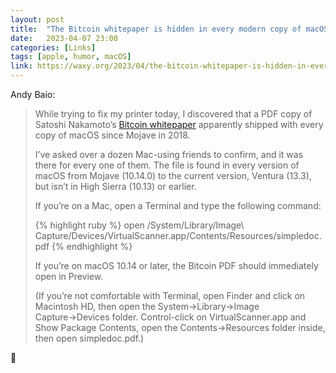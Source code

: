 ```yaml
---
layout: post
title:  "The Bitcoin whitepaper is hidden in every modern copy of macOS"
date:   2023-04-07 23:00
categories: [Links]
tags: [apple, humor, macOS]
link: https://waxy.org/2023/04/the-bitcoin-whitepaper-is-hidden-in-every-modern-copy-of-macos/
---
```


Andy Baio:

>While trying to fix my printer today, I discovered that a PDF copy of Satoshi Nakamoto’s  [Bitcoin whitepaper](https://bitcoin.org/bitcoin.pdf) apparently shipped with every copy of macOS since Mojave in 2018.
>
>I’ve asked over a dozen Mac-using friends to confirm, and it was there for every one of them. The file is found in every version of macOS from Mojave (10.14.0) to the current version, Ventura (13.3), but isn’t in High Sierra (10.13) or earlier.
>
>If you’re on a Mac, open a Terminal and type the following command:
>
>{% highlight ruby %}
open /System/Library/Image\ Capture/Devices/VirtualScanner.app/Contents/Resources/simpledoc.pdf
{% endhighlight %}
>
>If you’re on macOS 10.14 or later, the Bitcoin PDF should immediately open in Preview.
>
>(If you’re not comfortable with Terminal, open Finder and click on Macintosh HD, then open the System→Library→Image Capture→Devices folder. Control-click on VirtualScanner.app and Show Package Contents, open the Contents→Resources folder inside, then open simpledoc.pdf.)

🤭
